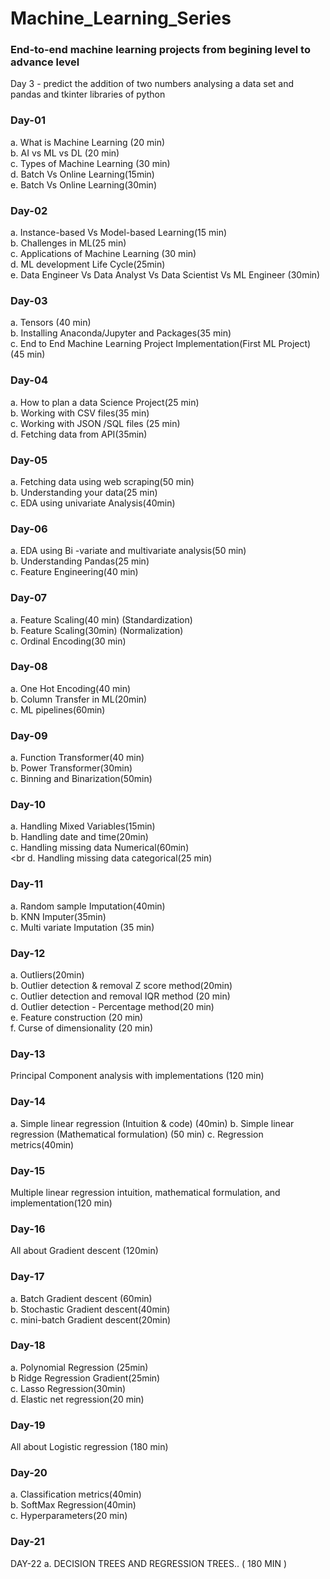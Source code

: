 # Machine_Learning_Series
### End-to-end machine learning projects from begining level to advance level

Day 3 - predict the addition of two numbers analysing a data set and pandas and tkinter libraries of python

### Day-01
a. What is Machine Learning (20 min) <br>
b. AI vs ML vs DL (20 min) <br>
c. Types of Machine Learning (30 min) <br>
d. Batch Vs Online Learning(15min) <br>
e. Batch Vs Online Learning(30min) <br>

### Day-02
a. Instance-based Vs Model-based Learning(15 min) <br>
b. Challenges in ML(25 min) <br>
c. Applications of Machine Learning (30 min) <br>
d. ML development Life Cycle(25min) <br>
e. Data Engineer Vs Data Analyst Vs Data Scientist Vs ML Engineer (30min) <br>

### Day-03
a. Tensors (40 min) <br>
b. Installing Anaconda/Jupyter and Packages(35 min) <br>
c. End to End Machine Learning Project Implementation(First ML Project) (45 min) <br>

### Day-04
a. How to plan a data Science Project(25 min) <br>
b. Working with CSV files(35 min) <br>
c. Working with JSON /SQL files (25 min) <br>
d. Fetching data from API(35min) <br>

### Day-05
a. Fetching data using web scraping(50 min) <br>
b. Understanding your data(25 min) <br>
c. EDA using univariate Analysis(40min) <br>

### Day-06
a. EDA using Bi -variate and multivariate analysis(50 min) <br>
b. Understanding Pandas(25 min) <br>
c. Feature Engineering(40 min) <br>

### Day-07
a. Feature Scaling(40 min) (Standardization) <br>
b. Feature Scaling(30min) (Normalization) <br>
c. Ordinal Encoding(30 min) <br>

### Day-08
a. One Hot Encoding(40 min) <br>
b. Column Transfer in ML(20min) <br>
c. ML pipelines(60min) <br>

### Day-09
a. Function Transformer(40 min) <br>
b. Power Transformer(30min) <br>
c. Binning and Binarization(50min)<br>

### Day-10
a. Handling Mixed Variables(15min) <br>
b. Handling date and time(20min) <br>
c. Handling missing data Numerical(60min) <br><br
d. Handling missing data categorical(25 min)<br>

### Day-11
a. Random sample Imputation(40min) <br>
b. KNN Imputer(35min) <br>
c. Multi variate Imputation (35 min) <br>

### Day-12
a. Outliers(20min) <br>
b. Outlier detection & removal Z score method(20min) <br>
c. Outlier detection and removal IQR method (20 min) <br>
d. Outlier detection - Percentage method(20 min) <br>
e. Feature construction (20 min) <br>
f. Curse of dimensionality (20 min) <br>

### Day-13
Principal Component analysis with implementations (120 min)

### Day-14
a. Simple linear regression (Intuition & code) (40min)
b. Simple linear regression (Mathematical formulation) (50 min)
c. Regression metrics(40min)

### Day-15
Multiple linear regression intuition, mathematical formulation, and implementation(120 min)

### Day-16
All about Gradient descent (120min)

### Day-17
a. Batch Gradient descent (60min) <br>
b. Stochastic Gradient descent(40min) <br>
c. mini-batch Gradient descent(20min) <br>

### Day-18
a. Polynomial Regression (25min) <br>
b Ridge Regression Gradient(25min) <br>
c. Lasso Regression(30min) <br>
d. Elastic net regression(20 min) <br>

### Day-19
All about Logistic regression (180 min)

### Day-20
a. Classification metrics(40min) <br>
b. SoftMax Regression(40min) <br>
c. Hyperparameters(20 min) <br>

### Day-21
DAY-22
a. DECISION TREES AND REGRESSION TREES.. ( 180 MIN )
